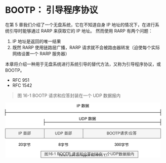 # BOOTP： 引导程序协议

在第 5 章我们介绍了一个无盘系统，它在不知道自身 IP 地址的情况下，在进行系统引导时能够通过 RARP 来获取它的 IP 地址。
然而使用 RARP 有两个问题：

1. IP 地址是返回的唯一结果
2. 既然 RARP 使用链路层广播，RARP 请求就不会被路由器转发（迫使每个实际网络设置一个 RARP 服务器）

本章将介绍一种用于无盘系统进行系统引导的替代方法，又称为引导程序协议，或 BOOTP。

- RFC 951
- RFC 1542

> 图 16-1 BOOTP 请求和应答封装在一个 UDP 数据报内

![TCP-IP-16-1.svg](./images/TCP-IP-16-1.svg)
